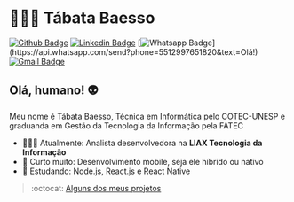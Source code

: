 # 👩🏻‍💻 Tábata Baesso

[![Github Badge](https://img.shields.io/badge/-Github-000?style=flat-square&logo=Github&logoColor=white&link=https://github.com/tabaesso)](https://github.com/tabaesso)
[![Linkedin Badge](https://img.shields.io/badge/-LinkedIn-blue?style=flat-square&logo=Linkedin&logoColor=white&link=https://www.linkedin.com/in/tabatabaesso/)](https://www.linkedin.com/in/tabatabaesso/)
[![Whatsapp Badge](https://img.shields.io/badge/-Whatsapp-4CA143?style=flat-square&labelColor=4CA143&logo=whatsapp&logoColor=white&link=https://api.whatsapp.com/send?phone=5512997651820&text=Olá!)](https://api.whatsapp.com/send?phone=5512997651820&text=Olá!)
[![Gmail Badge](https://img.shields.io/badge/-Gmail-c14438?style=flat-square&logo=Gmail&logoColor=white&link=mailto:tatabaesso@gmail.com)](mailto:tatabaesso@gmail.com)

## Olá, humano! 👽

Meu nome é Tábata Baesso, Técnica em Informática pelo COTEC-UNESP e graduanda em Gestão da Tecnologia da Informação pela FATEC

- 👩🏻‍💻 Atualmente: Analista desenvolvedora na **LIAX Tecnologia da Informação**
- 💙 Curto muito: Desenvolvimento mobile, seja ele híbrido ou nativo
- 📖 Estudando: Node.js, React.js e React Native

> :octocat: [Alguns dos meus projetos](https://tabaesso.github.io/)
